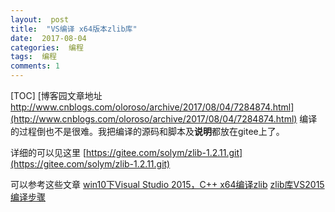 ```yaml
---
layout:  post
title:  "VS编译 x64版本zlib库"
date:  2017-08-04
categories:  编程
tags:  编程
comments: 1
---
```


[TOC]
[博客园文章地址 http://www.cnblogs.com/oloroso/archive/2017/08/04/7284874.html](http://www.cnblogs.com/oloroso/archive/2017/08/04/7284874.html)
编译的过程倒也不是很难。我把编译的源码和脚本及**说明**都放在gitee上了。

详细的可以见这里
[https://gitee.com/solym/zlib-1.2.11.git](https://gitee.com/solym/zlib-1.2.11.git)

可以参考这些文章
[win10下Visual Studio 2015，C++ x64编译zlib](http://www.cnblogs.com/MrOuqs/p/5751485.html)
[zlib库VS2015编译步骤](http://www.cnblogs.com/sanghg/p/5487509.html)
